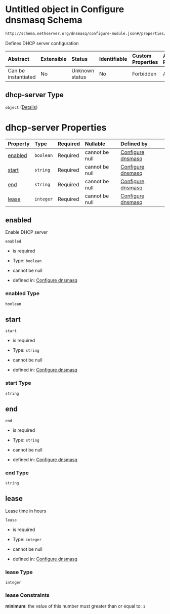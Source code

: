 # Untitled object in Configure dnsmasq Schema

```txt
http://schema.nethserver.org/dnsmasq/configure-module.json#/properties/dhcp-server
```

Defines DHCP server configuration

| Abstract            | Extensible | Status         | Identifiable | Custom Properties | Additional Properties | Access Restrictions | Defined In                                                                      |
| :------------------ | :--------- | :------------- | :----------- | :---------------- | :-------------------- | :------------------ | :------------------------------------------------------------------------------ |
| Can be instantiated | No         | Unknown status | No           | Forbidden         | Allowed               | none                | [configure-module.json\*](dnsmasq/configure-module.json "open original schema") |

## dhcp-server Type

`object` ([Details](configure-module-properties-dhcp-server.md))

# dhcp-server Properties

| Property            | Type      | Required | Nullable       | Defined by                                                                                                                                                                                 |
| :------------------ | :-------- | :------- | :------------- | :----------------------------------------------------------------------------------------------------------------------------------------------------------------------------------------- |
| [enabled](#enabled) | `boolean` | Required | cannot be null | [Configure dnsmasq](configure-module-properties-dhcp-server-properties-enabled.md "http://schema.nethserver.org/dnsmasq/configure-module.json#/properties/dhcp-server/properties/enabled") |
| [start](#start)     | `string`  | Required | cannot be null | [Configure dnsmasq](configure-module-properties-dhcp-server-properties-start.md "http://schema.nethserver.org/dnsmasq/configure-module.json#/properties/dhcp-server/properties/start")     |
| [end](#end)         | `string`  | Required | cannot be null | [Configure dnsmasq](configure-module-properties-dhcp-server-properties-end.md "http://schema.nethserver.org/dnsmasq/configure-module.json#/properties/dhcp-server/properties/end")         |
| [lease](#lease)     | `integer` | Required | cannot be null | [Configure dnsmasq](configure-module-properties-dhcp-server-properties-lease.md "http://schema.nethserver.org/dnsmasq/configure-module.json#/properties/dhcp-server/properties/lease")     |

## enabled

Enable DHCP server

`enabled`

* is required

* Type: `boolean`

* cannot be null

* defined in: [Configure dnsmasq](configure-module-properties-dhcp-server-properties-enabled.md "http://schema.nethserver.org/dnsmasq/configure-module.json#/properties/dhcp-server/properties/enabled")

### enabled Type

`boolean`

## start



`start`

* is required

* Type: `string`

* cannot be null

* defined in: [Configure dnsmasq](configure-module-properties-dhcp-server-properties-start.md "http://schema.nethserver.org/dnsmasq/configure-module.json#/properties/dhcp-server/properties/start")

### start Type

`string`

## end



`end`

* is required

* Type: `string`

* cannot be null

* defined in: [Configure dnsmasq](configure-module-properties-dhcp-server-properties-end.md "http://schema.nethserver.org/dnsmasq/configure-module.json#/properties/dhcp-server/properties/end")

### end Type

`string`

## lease

Lease time in hours

`lease`

* is required

* Type: `integer`

* cannot be null

* defined in: [Configure dnsmasq](configure-module-properties-dhcp-server-properties-lease.md "http://schema.nethserver.org/dnsmasq/configure-module.json#/properties/dhcp-server/properties/lease")

### lease Type

`integer`

### lease Constraints

**minimum**: the value of this number must greater than or equal to: `1`
